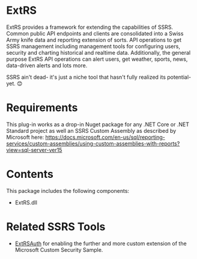 # ExtRS
ExtRS provides a framework for extending the capabilities of SSRS. Common public API endpoints and clients are consolidated into a Swiss Army knife data and reporting extension of sorts. API operations to get SSRS management including management tools for configuring users, security and charting historical and realtime data. Additionally, the general purpose ExtRS API operations can alert users, get weather, sports, news, data-driven alerts and lots more.

SSRS ain't dead- it's just a niche tool that hasn't fully realized its potential- yet. 😊

# Requirements
This plug-in works as a drop-in Nuget package for any .NET Core or .NET Standard project as well an SSRS Custom Assembly as described by Microsoft here: https://docs.microsoft.com/en-us/sql/reporting-services/custom-assemblies/using-custom-assemblies-with-reports?view=sql-server-ver15

# Contents
This package includes the following components:
- ExtRS.dll

# Related SSRS Tools
- [ExtRSAuth](https://github.com/sonrai-LLC/ExtRSAuth) for enabling the further and more custom extension of the Microsoft Custom Security Sample.
